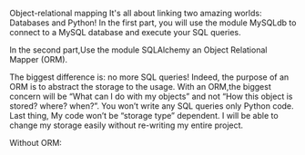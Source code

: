Object-relational mapping
It's all about linking  two amazing worlds: Databases and Python!
In the first part, you will use the module MySQLdb to connect to a MySQL database and execute your SQL queries.

In the second part,Use the module SQLAlchemy an Object Relational Mapper (ORM).

The biggest difference is: no more SQL queries! Indeed, the purpose of an ORM is to abstract the storage to the usage. With an ORM,the biggest concern will be “What can I do with my objects” and not “How this object is stored? where? when?”. You won’t write any SQL queries only Python code. Last thing, My code won’t be “storage type” dependent. I will be able to change my storage easily without re-writing my entire project.

Without ORM:
